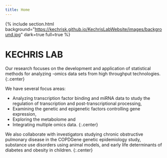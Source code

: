 ```yaml
---
title: Home
---
```



{%
  include section.html
  background="https://kechrisk.github.io/KechrisLabWebsite/images/background.jpg"
  dark=true
  full=true
%}

# KECHRIS LAB

Our research focuses on the development and application of statistical methods for analyzing -omics data 
sets from high throughput technologies.
{:.center}

We have several focus areas:
*  Analyzing transcription factor binding and miRNA data to study the regulation of transcription and post-transcriptional processing,
* Examining the genetic and epigenetic factors controlling gene expression, 
* Exploring the metabolome and 
* Integrating multiple omics data.
{:.center}

 We also collaborate with investigators studying chronic obstructive pulmonary 
disease in the COPDGene genetic epidemiology study, substance use disorders using animal models, and early life 
determinants of diabetes and obesity in children.
{:.center}


